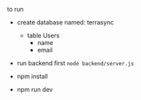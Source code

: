 to run

- create database named: terrasync
  - table Users
    - name
    - email
- run backend first
  <code>node backend/server.js</code>
    
- npm install  
- npm run dev


